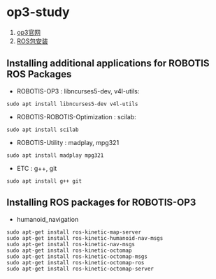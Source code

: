 # op3-study
1. [op3官网](http://emanual.robotis.com/docs/en/platform/op3/introduction/)
2. [ROS包安装](http://emanual.robotis.com/docs/en/platform/op3/recovery/#installing-robotis-ros-packages)

## Installing additional applications for ROBOTIS ROS Packages
- ROBOTIS-OP3 : libncurses5-dev, v4l-utils:
```
sudo apt install libncurses5-dev v4l-utils
```
- ROBOTIS-ROBOTIS-Optimization : scilab:
```
sudo apt install scilab
```
- ROBOTIS-Utility : madplay, mpg321
```
sudo apt install madplay mpg321
```
- ETC : g++, git
```
sudo apt install g++ git
```

## Installing ROS packages for ROBOTIS-OP3
- humanoid_navigation
```
sudo apt-get install ros-kinetic-map-server
sudo apt-get install ros-kinetic-humanoid-nav-msgs
sudo apt-get install ros-kinetic-nav-msgs
sudo apt-get install ros-kinetic-octomap
sudo apt-get install ros-kinetic-octomap-msgs
sudo apt-get install ros-kinetic-octomap-ros
sudo apt-get install ros-kinetic-octomap-server
```
